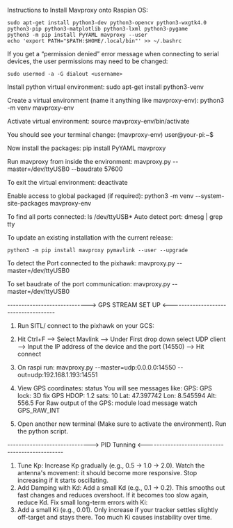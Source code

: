 Instructions to Install Mavproxy onto Raspian OS:

    sudo apt-get install python3-dev python3-opencv python3-wxgtk4.0 python3-pip python3-matplotlib python3-lxml python3-pygame
    python3 -m pip install PyYAML mavproxy --user
    echo 'export PATH="$PATH:$HOME/.local/bin"' >> ~/.bashrc

If you get a “permission denied” error message when connecting to serial devices, the user permissions may need to be changed:

    sudo usermod -a -G dialout <username>

Install python virtual environment:
sudo apt-get install python3-venv

Create a virtual environment (name it anything like mavproxy-env):
python3 -m venv mavproxy-env

Activate virtual environment:
source mavproxy-env/bin/activate

You should see your terminal change:
(mavproxy-env) user@your-pi:~$

Now install the packages:
pip install PyYAML mavproxy

Run mavproxy from inside the environment:
mavproxy.py --master=/dev/ttyUSB0 --baudrate 57600

To exit the virtual environment:
deactivate

Enable access to global packaged (if required):
python3 -m venv --system-site-packages mavproxy-env

To find all ports connected:
ls /dev/ttyUSB\*
Auto detect port:
dmesg | grep tty

To update an existing installation with the current release:

    python3 -m pip install mavproxy pymavlink --user --upgrade

To detect the Port connected to the pixhawk:
mavproxy.py --master=/dev/ttyUSB0

To set baudrate of the port communication:
mavproxy.py --master=/dev/ttyUSB0

-----------------------------> GPS STREAM SET UP <-------------------------------------

1. Run SITL/ connect to the pixhawk on your GCS:

2. Hit Ctrl+F --> Select Mavlink --> Under First drop down select UDP client --> Input the IP address of the device and the port (14550) --> Hit connect

3. On raspi run:
   mavproxy.py --master=udp:0.0.0.0:14550 --out=udp:192.168.1.193:14551

4. View GPS coordinates:
   status
   You will see messages like:
   GPS: GPS lock: 3D fix
   GPS HDOP: 1.2 sats: 10
   Lat: 47.397742 Lon: 8.545594 Alt: 556.5
   For Raw output of the GPS:
   module load message
   watch GPS_RAW_INT

5. Open another new terminal (Make sure to activate the environment). Run the python script.

------------------------------> PID Tunning <------------------------------------------------

1. Tune Kp:
    Increase Kp gradually (e.g., 0.5 → 1.0 → 2.0).
    Watch the antenna's movement: it should become more responsive.
    Stop increasing if it starts oscillating.
2. Add Damping with Kd:
    Add a small Kd (e.g., 0.1 → 0.2).
    This smooths out fast changes and reduces overshoot.
    If it becomes too slow again, reduce Kd.
    Fix small long-term errors with Ki:
3. Add a small Ki (e.g., 0.01).
    Only increase if your tracker settles slightly off-target and stays there.
    Too much Ki causes instability over time.
